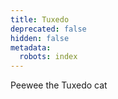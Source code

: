 ```yaml
---
title: Tuxedo
deprecated: false
hidden: false
metadata:
  robots: index
---
```

Peewee the Tuxedo cat